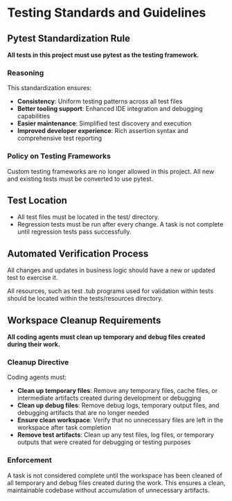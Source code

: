 # Testing Standards and Guidelines

## Pytest Standardization Rule

**All tests in this project must use pytest as the testing framework.**

### Reasoning

This standardization ensures:
- **Consistency**: Uniform testing patterns across all test files
- **Better tooling support**: Enhanced IDE integration and debugging capabilities
- **Easier maintenance**: Simplified test discovery and execution
- **Improved developer experience**: Rich assertion syntax and comprehensive test reporting

### Policy on Testing Frameworks

Custom testing frameworks are no longer allowed in this project. All new and existing tests must be converted to use pytest.

## Test Location
- All test files must be located in the test/ directory.
- Regression tests must be run after every change. A task is not complete until regression tests pass successfully.

## Automated Verification Process

All changes and updates in business logic should have a new or updated test to exercise it.

All resources, such as test .tub programs used for validation within tests should be located within the tests/resources directory.

## Workspace Cleanup Requirements

**All coding agents must clean up temporary and debug files created during their work.**

### Cleanup Directive

Coding agents must:
- **Clean up temporary files**: Remove any temporary files, cache files, or intermediate artifacts created during development or debugging
- **Clean up debug files**: Remove debug logs, temporary output files, and debugging artifacts that are no longer needed
- **Ensure clean workspace**: Verify that no unnecessary files are left in the workspace after task completion
- **Remove test artifacts**: Clean up any test files, log files, or temporary outputs that were created for debugging or testing purposes

### Enforcement

A task is not considered complete until the workspace has been cleaned of all temporary and debug files created during the work. This ensures a clean, maintainable codebase without accumulation of unnecessary artifacts.